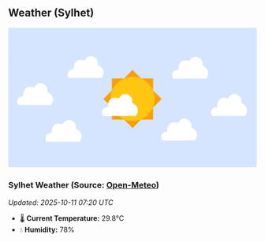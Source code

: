 ## Weather (Sylhet)
![](/weather.webp)
<!-- WEATHER-START -->
### Sylhet Weather (Source: [Open-Meteo](https://open-meteo.com))
_Updated: 2025-10-11 07:20 UTC_
* 🌡️ **Current Temperature:** 29.8°C
* 💧 **Humidity:** 78%
<!-- WEATHER-END -->

























































































































